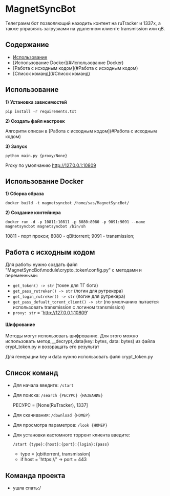 # MagnetSyncBot
Телеграмм бот позволяющий находить контент на ruTracker и 1337x, а также управлять загрузками на удаленном клиенте transmission или qB.

## Содержание
- [Использование](#Использование)
- [Использование Docker](#Использование Docker)
- [Работа с исходным кодом](#Работа с исходным кодом)
- [Список команд](#Список команд)

## Использование

**1) Установка зависимостей**
```
pip install -r requirements.txt
```
**2) Создать файл настроек**

Алгоритм описан в [Работа с исходным кодом](#Работа с исходным кодом)

**3) Запуск**
```
python main.py {proxy/None}
```
Proxy по умолчанию http://127.0.0.1:10809 

## Использование Docker
**1) Сборка образа** 
```
docker build -t magnetsyncbot /home/sas/MagnetSyncBot/
```
**2) Создание контейнера**
```
docker run -d -p 10811:10811 -p 8080:8080 -p 9091:9091 --name magnetsyncbot magnetsyncbot /bin/sh
```
10811 - порт прокси;
8080 - qBittorrent;
9091 - transmission;


## Работа с исходным кодом
Для работы нужно создать файл "MagnetSyncBot\module\crypto_token\config.py" с методами и переменными:
- `get_token() -> str` (токен для ТГ бота)
- `get_pass_rutreker() -> str` (логин для рутрекера)
- `get_login_rutreker() -> str` (логин для рутрекера)
- `get_pass_defualt_torent_client() -> str` (по умолчанию пытается использовать transmission с логином transmission)
- `proxy: str` = 'http://127.0.0.1:10809'

#### Шифрование

Методы могут использовать шифрование. Для этого можно использовать метод __decrypt_data(key: bytes, data: bytes) из файла crypt_token.py и возвращать его результат

Для генерации key и data нужно использовать файл crypt_token.py

## Список команд
 - Для начала введите: `/start`
 - Для поиска: `/search {РЕСУРС} {НАЗВАНИЕ}`

   РЕСУРС = [None(RuTracker), 1337]
 - Для скачивания: `/download {НОМЕР}`
 - Для просмотра параметров: `/look {НОМЕР}`
 - Для установки кастомного торрент клиента введите:

   `/start {type}:{host}:{port}:{login}:{pass}`
   - type = [qbittorrent, transmission]
   - if host = 'https://' -> port = 443


## Команда проекта
 - ушла спать:/
